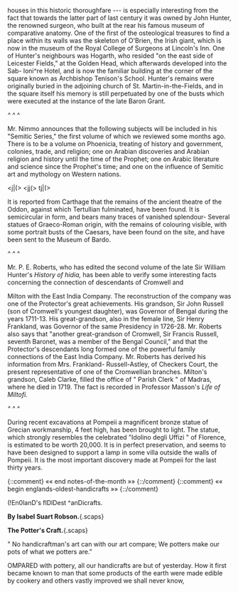 houses in this historic thoroughfare --- is
especially interesting from the fact that
towards the latter part of last century it was
owned by John Hunter, the renowned surgeon,
who built at the rear his famous
museum of comparative anatomy. One of
the first of the osteological treasures to find
a place within its walls was the skeleton of
O'Brien, the Irish giant, which is now in the
museum of the Royal College of Surgeons at
Lincoln's Inn. One of Hunter's neighbours
was Hogarth, who resided "on the east side
of Leicester Fields," at the Golden Head,
which afterwards developed into the Sab-
loni^re Hotel, and is now the familiar building
at the corner of the square known as
Archbishop Tenison's School. Hunter's
remains were originally buried in the adjoining
church of St. Martin-in-the-Fields, and
in the square itself his memory is still perpetuated
by one of the busts which were
executed at the instance of the late Baron
Grant.

*^ ^ ^*

Mr. Nimmo announces that the following
subjects will be included in his "Semitic
Series," the first volume of which we reviewed
some months ago. There is to be
a volume on Phoenicia, treating of history
and government, colonies, trade, and religion;
one on Arabian discoveries and Arabian
religion and history until the time of the
Prophet; one on Arabic literature and
science since the Prophet's time; and one
on the influence of Semitic art and mythology
on Western nations.

&lt;j|(&gt; &lt;jj(&gt; tj|(&gt;

It is reported from Carthage that the remains
of the ancient theatre of the Oddon, against
which Tertullian fulminated, have been
found. It is semicircular in form, and bears
many traces of vanished splendour- Several
statues of Graeco-Roman origin, with the
remains of colouring visible, with some portrait
busts of the Caesars, have been found
on the site, and have been sent to the
Museum of Bardo.

*^ ^ ^*

Mr. P. E. Roberts, who has edited the second
volume of the late Sir William Hunter's
*History of hidia,* has been able to verify
some interesting facts concerning the connection
of descendants of Cromwell and

Milton with the East India Company. The
reconstruction of the company was one of
the Protector's great achievements. His
grandson, Sir John Russell (son of Cromwell's
youngest daughter), was Governor of
Bengal during the years 1711-13. His
great-grandson, also in the female line, Sir
Henry Frankland, was Governor of the same
Presidency in 1726-28. Mr. Roberts also
says that "another great-grandson of Cromwell,
Sir Francis Russell, seventh Baronet,
was a member of the Bengal Council," and
that the Protector's descendants long formed
one of the powerful family connections of
the East India Company. Mr. Roberts has
derived his information from Mrs. Frankland-
Russell-Astley, of Checkers Court, the
present representative of one of the Cromwellian
branches. Milton's grandson, Caleb
Clarke, filled the office of " Parish Clerk " of
Madras, where he died in 1719. The fact
is recorded in Professor Masson's *Life of
Miltofi.*

*^ ^ ^*

During recent excavations at Pompeii a
magnificent bronze statue of Grecian workmanship,
4 feet high, has been brought to
light. The statue, which strongly resembles
the celebrated "Idolino degli Uffizi " of
Florence, is estimated to be worth 20,000.
It is in perfect preservation, and seems to
have been designed to support a lamp in
some villa outside the walls of Pompeii. It
is the most important discovery made at
Pompeii for the last thirty years.


{::comment} «« end notes-of-the-month »» {::/comment}
{::comment} «« begin englands-oldest-handicrafts »» {::/comment}

(!En0lanD's flDlDest ^anDicrafts.

**By Isabel Suart Robson.**{.scaps}

**The Potter's Craft.**{.scaps}

" No handicraftman's art can with our art compare;
We potters make our pots of what we potters
are."

OMPARED with pottery, all our
handicrafts are but of yesterday.
How it first became known to
man that some products of the
earth were made edible by cookery and
others vastly improved we shall never know,
